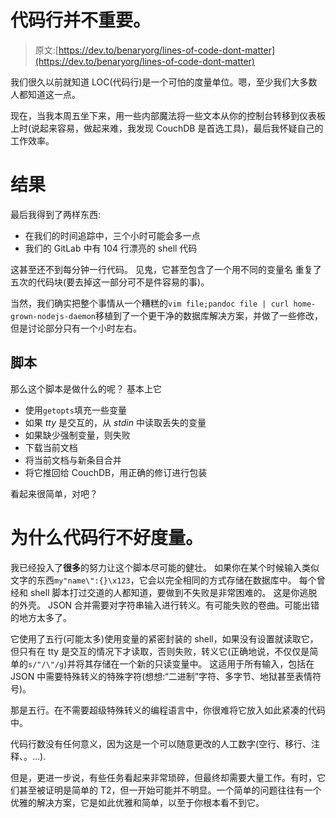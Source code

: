 # 代码行并不重要。

> 原文:[https://dev.to/benaryorg/lines-of-code-dont-matter](https://dev.to/benaryorg/lines-of-code-dont-matter)

我们很久以前就知道 LOC(代码行)是一个可怕的度量单位。嗯，至少我们大多数人都知道这一点。

现在，当我本周五坐下来，用一些内部魔法将一些文本从你的控制台转移到仪表板上时(说起来容易，做起来难，我发现 CouchDB 是首选工具)，最后我怀疑自己的工作效率。

# [](#the-result)结果

最后我得到了两样东西:

*   在我们的时间追踪中，三个小时可能会多一点
*   我们的 GitLab 中有 104 行漂亮的 shell 代码

这甚至还不到每分钟一行代码。
见鬼，它甚至包含了一个用不同的变量名
重复了五次的代码块(要去掉这一部分可不是件容易的事)。

当然，我们确实把整个事情从一个糟糕的`vim file;pandoc file | curl home-grown-nodejs-daemon`移植到了一个更干净的数据库解决方案，并做了一些修改，但是讨论部分只有一个小时左右。

## [](#the-script)脚本

那么这个脚本是做什么的呢？
基本上它

*   使用`getopts`填充一些变量
*   如果 *tty* 是交互的，从 *stdin* 中读取丢失的变量
*   如果缺少强制变量，则失败
*   下载当前文档
*   将当前文档与新条目合并
*   将它推回给 CouchDB，用正确的修订进行包装

看起来很简单，对吧？

# [](#why-lines-of-code-are-bad-measurement)为什么代码行不好度量。

我已经投入了**很多**的努力让这个脚本尽可能的健壮。
如果你在某个时候输入类似文字的东西`my"name\":{}\x123`，它会以完全相同的方式存储在数据库中。
每个曾经和 shell 脚本打过交道的人都知道，要做到不失败是非常困难的。
这是你逃脱的外壳。
JSON 合并需要对字符串输入进行转义。有可能失败的卷曲。可能出错的地方太多了。

它使用了五行(可能太多)使用变量的紧密封装的 shell，如果没有设置就读取它，但只有在 tty 是交互的情况下才读取，否则失败，转义它(正确地说，不仅仅是简单的`s/"/\"/g`)并将其存储在一个新的只读变量中。
这适用于所有输入，包括在 JSON 中需要特殊转义的特殊字符(想想:“二进制”字符、多字节、地狱甚至表情符号)。

那是五行。在不需要超级特殊转义的编程语言中，你很难将它放入如此紧凑的代码中。

代码行数没有任何意义，因为这是一个可以随意更改的人工数字(空行、移行、注释、。…).

但是，更进一步说，有些任务看起来非常琐碎，但最终却需要大量工作。有时，它们甚至被证明是简单的 T2，但一开始可能并不明显。一个简单的问题往往有一个优雅的解决方案，它是如此优雅和简单，以至于你根本看不到它。